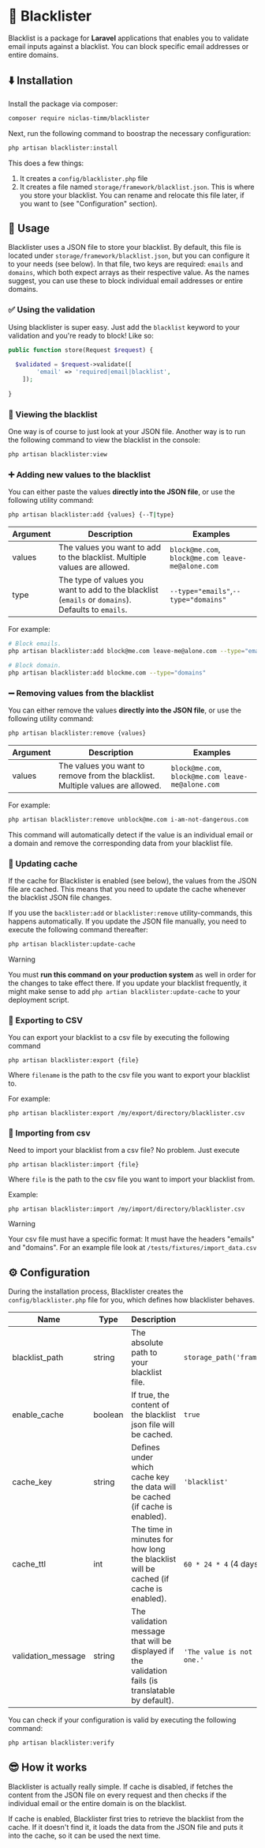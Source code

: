 # 👮 Blacklister

Blacklist is a package for **Laravel** applications that enables you to validate email inputs against a blacklist.
You can block specific email addresses or entire domains.

## ⬇️ Installation

Install the package via composer:

```bash
composer require niclas-timm/blacklister
```

Next, run the following command to boostrap the necessary configuration:

```bash
php artisan blacklister:install
```

This does a few things:

1. It creates a `config/blacklister.php` file
2. It creates a file named `storage/framework/blacklist.json`. This is where you store your blacklist. You can rename
   and relocate this file later, if you want to (see "Configuration" section).

## 🤙 Usage

Blacklister uses a JSON file to store your blacklist. By default, this file is located
under `storage/framework/blacklist.json`, but you can configure it to your needs (see below).
In that file, two keys are required: `emails` and `domains`, which both expect arrays as their respective value. As the
names
suggest, you can use these to block individual
email addresses or entire domains.

### ✅ Using the validation

Using blacklister is super easy. Just add the `blacklist` keyword to your validation and you're ready to block! Like so:

```php
public function store(Request $request) {
  
  $validated = $request->validate([
        'email' => 'required|email|blacklist',
    ]);
    
}
```

### 👀 Viewing the blacklist

One way is of course to just look at your JSON file. Another way is to run the following command to view the blacklist
in the console:

```bash
php artisan blacklister:view
```

### ➕ Adding new values to the blacklist

You can either paste the values **directly into the JSON file**, or use the following utility command:

```bash
php artisan blacklister:add {values} {--T|type}
```

| Argument | Description                                                                                        | Examples                                          |
|----------|----------------------------------------------------------------------------------------------------|---------------------------------------------------|
| values   | The values you want to add to the blacklist. Multiple values are allowed.                          | `block@me.com`, `block@me.com leave-me@alone.com` |
| type     | The type of values you want to add to the blacklist (`emails` or `domains`). Defaults to `emails`. | `--type="emails"`,`--type="domains"`              |

For example:

```bash
# Block emails.
php artisan blacklister:add block@me.com leave-me@alone.com --type="emails"

# Block domain.
php artisan blacklister:add blockme.com --type="domains"
```

### ➖ Removing values from the blacklist

You can either remove the values **directly into the JSON file**, or use the following utility command:

```bash
php artisan blacklister:remove {values}
```

| Argument | Description                                                                    | Examples                                          |
|----------|--------------------------------------------------------------------------------|---------------------------------------------------|
| values   | The values you want to remove from the blacklist. Multiple values are allowed. | `block@me.com`, `block@me.com leave-me@alone.com` |

For example:

```bash
php artisan blacklister:remove unblock@me.com i-am-not-dangerous.com
```

This command will automatically detect if the value is an individual email or a domain and remove the corresponding data
from your blacklist file.

### 🔄 Updating cache

If the cache for Blacklister is enabled (see below), the values from the JSON file are cached. This means that you need
to update the cache whenever the blacklist JSON file changes.

If you use the `backlister:add` or `blacklister:remove` utility-commands, this happens automatically. If you update the
JSON file manually, you need to execute the following command thereafter:

```bash
php artisan blacklister:update-cache
```

> [!WARNING]  
> You must **run this command on your production system** as well in order for the changes to take effect there.
> If you update your blacklist frequently, it might make sense to add `php artian blacklister:update-cache` to your
> deployment script.

### 💾 Exporting to CSV

You can export your blacklist to a csv file by executing the following command

```
php artisan blacklister:export {file}
```

Where `filename` is the path to the csv file you want to export your blacklist to.

For example:

```
php artisan blacklister:export /my/export/directory/blacklister.csv
```

### 💽 Importing from csv

Need to import your blacklist from a csv file? No problem. Just execute

```
php artisan blacklister:import {file}
```

Where `file` is the path to the csv file you want to import your blacklist from.

Example:

```
php artisan blacklister:import /my/import/directory/blacklister.csv
```

> [!WARNING]  
> Your csv file must have a specific format: It must have the headers "emails" and "domains".
> For an example file look at `/tests/fixtures/import_data.csv`

## ⚙️ Configuration

During the installation process, Blacklister creates the `config/blacklister.php` file for you, which defines how
blacklister behaves.

| Name               | Type    | Description                                                                                         | Example                                               |
|--------------------|---------|-----------------------------------------------------------------------------------------------------|-------------------------------------------------------|
| blacklist_path     | string  | The absolute path to your blacklist file.                                                           | `storage_path('framework/email_blacklist.json')`      |
| enable_cache       | boolean | If true, the content of the blacklist json file will be cached.                                     | `true`                                                |
| cache_key          | string  | Defines under which cache key the data will be cached (if cache is enabled).                        | `'blacklist'`                                         |
| cache_ttl          | int     | The time in minutes for how long the blacklist will be cached (if cache is enabled).                | `60 * 24 * 4` (4 days)                                |
| validation_message | string  | The validation message that will be displayed if the validation fails (is translatable by default). | `'The value is not allowed. Please use another one.'` |

You can check if your configuration is valid by executing the following command:

```bash
php artisan blacklister:verify
```

## 😎 How it works

Blacklister is actually really simple. If cache is disabled, if fetches the content from the JSON file on every
request and then checks if the individual email or the entire domain is on the blacklist.

If cache is enabled, Blacklister first tries to retrieve the blacklist from the cache. If it doesn't find it, it
loads the data from the JSON file and puts it into the cache, so it can be used the next time.